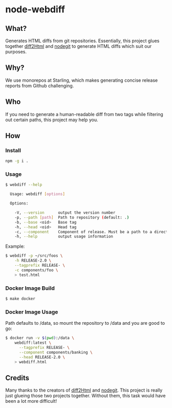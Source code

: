 node-webdiff
============

What?
----
Generates HTML diffs from git repositories. Essentially, this project glues together [diff2Html](https://github.com/rtfpessoa/diff2html) and [nodegit](https://github.com/nodegit/nodegit) to generate HTML diffs which suit our purposes.

Why?
----
We use monorepos at Starling, which makes generating concise release reports from Github challenging.

Who
---
If you need to generate a human-readable diff from two tags while filtering out certain paths, this project may help you.

How
---

### Install
```sh
npm -g i .
```

### Usage
```sh
$ webdiff --help

  Usage: webdiff [options]

  Options:

    -V, --version      output the version number
    -p, --path [path]  Path to repository (default: .)
    -b, --base <oid>   Base tag
    -h, --head <oid>   Head tag
    -c, --component    Component of release. Must be a path to a directory. Other directories at the same level are filtered from the diff.
    -h, --help         output usage information
```

Example:
```sh
$ webdiff -p ~/src/foos \
    -h RELEASE-2.0 \
    --tagprefix RELEASE- \
    -c components/foo \
    > test.html
```


### Docker Image Build
```sh
$ make docker
```

### Docker Image Usage
Path defaults to /data, so mount the repository to /data and you are good to go:
```sh
$ docker run -v $(pwd):/data \
    webdiff:latest \
      --tagprefix RELEASE- \
      --component components/banking \
      --head RELEASE-2.0 \
    > webdiff.html
```

Credits
-------
Many thanks to the creators of [diff2Html](https://github.com/rtfpessoa/diff2html) and [nodegit](https://github.com/nodegit/nodegit). This project is really just glueing those two projects together. Without them, this task would have been a lot more difficult!
